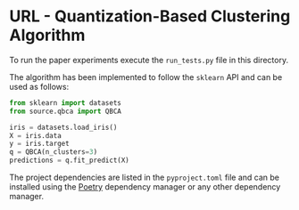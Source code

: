 # URL - Quantization-Based Clustering Algorithm
To run the paper experiments execute the `run_tests.py` file in this directory.

The algorithm has been implemented to follow the `sklearn` API and can be used as follows:
```python
from sklearn import datasets
from source.qbca import QBCA

iris = datasets.load_iris()
X = iris.data
y = iris.target
q = QBCA(n_clusters=3)
predictions = q.fit_predict(X)

```

The project dependencies are listed in the `pyproject.toml` file and can be installed using the [Poetry](https://python-poetry.org/ "Poetry - Python dependency management and packaging made easy") dependency manager or any other dependency manager.